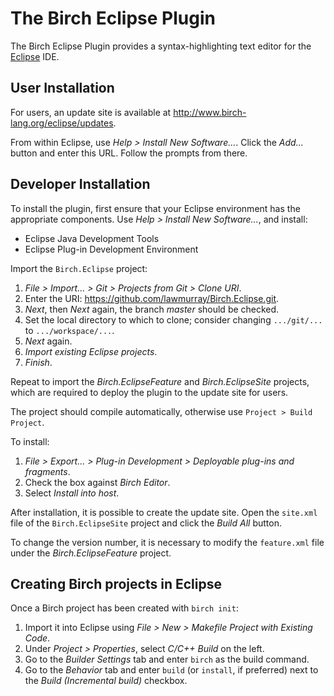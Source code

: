 # The Birch Eclipse Plugin

The Birch Eclipse Plugin provides a syntax-highlighting text editor for the [Eclipse](http://www.eclipse.org) IDE.


## User Installation

For users, an update site is available at <http://www.birch-lang.org/eclipse/updates>.

From within Eclipse, use *Help > Install New Software...*. Click the *Add...* button and enter this URL. Follow the prompts from there.


## Developer Installation

To install the plugin, first ensure that your Eclipse environment has the appropriate components. Use *Help > Install New Software...*, and install:

  * Eclipse Java Development Tools
  * Eclipse Plug-in Development Environment

Import the `Birch.Eclipse` project:

  1. *File > Import... > Git > Projects from Git > Clone URI*.
  2. Enter the URI: https://github.com/lawmurray/Birch.Eclipse.git.
  3. *Next*, then *Next* again, the branch *master* should be checked.
  4. Set the local directory to which to clone; consider changing `.../git/...` to `.../workspace/...`.
  5. *Next* again.
  6. *Import existing Eclipse projects*.
  7. *Finish*.

Repeat to import the *Birch.EclipseFeature* and *Birch.EclipseSite* projects, which are required to deploy the plugin to the update site for users.

The project should compile automatically, otherwise use `Project > Build Project`.

To install:

  1. *File > Export... > Plug-in Development > Deployable plug-ins and fragments*.
  2. Check the box against *Birch Editor*.
  3. Select *Install into host*.

After installation, it is possible to create the update site. Open the `site.xml` file of the `Birch.EclipseSite` project and click the *Build All* button.

To change the version number, it is necessary to modify the `feature.xml` file under the *Birch.EclipseFeature* project.


## Creating Birch projects in Eclipse

Once a Birch project has been created with `birch init`:

  1. Import it into Eclipse using *File > New > Makefile Project with Existing Code*.
  2. Under *Project > Properties*, select *C/C++ Build* on the left.
  3. Go to the *Builder Settings* tab and enter `birch` as the build command.
  4. Go to the *Behavior* tab and enter `build` (or `install`, if preferred) next to the *Build (Incremental build)* checkbox.
